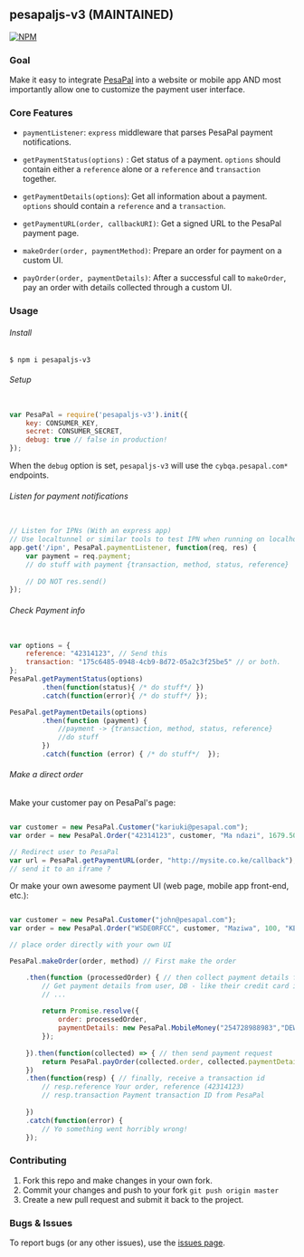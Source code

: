 ## pesapaljs-v3 (MAINTAINED)

[![NPM](https://nodei.co/npm/pesapaljs.png?downloads=true&downloadRank=true&stars=true)](https://www.npmjs.org/package/pesapaljs-v3)

### Goal

Make it easy to integrate [PesaPal](https://www.pesapal.com) into a website or mobile app AND most importantly allow one
to customize the payment user interface.

### Core Features
- `paymentListener`: `express` middleware that parses PesaPal payment notifications.

- `getPaymentStatus(options)` : Get status of a payment. `options` should contain either a `reference` alone or a `reference` and `transaction` together.

- `getPaymentDetails(options`): Get all information about a payment. `options` should contain a `reference` and a `transaction`.

- `getPaymentURL(order, callbackURI)`: Get a signed URL to the PesaPal payment page.

- `makeOrder(order, paymentMethod)`: Prepare an order for payment on a custom UI.

- `payOrder(order, paymentDetails)`: After a successful call to `makeOrder`, pay an order with details collected through a custom UI.

### Usage

###### Install

```shell
$ npm i pesapaljs-v3
```

###### Setup
```javascript

var PesaPal = require('pesapaljs-v3').init({
    key: CONSUMER_KEY,
    secret: CONSUMER_SECRET,
    debug: true // false in production!
});

```
When the `debug` option is set, `pesapaljs-v3` will use the `cybqa.pesapal.com*` endpoints.
    
###### Listen for payment notifications
```javascript

// Listen for IPNs (With an express app)
// Use localtunnel or similar tools to test IPN when running on localhost
app.get('/ipn', PesaPal.paymentListener, function(req, res) { 
    var payment = req.payment;
    // do stuff with payment {transaction, method, status, reference}
    
    // DO NOT res.send()
});

```
    
###### Check Payment info
```javascript

var options = {
    reference: "42314123", // Send this
    transaction: "175c6485-0948-4cb9-8d72-05a2c3f25be5" // or both.
};
PesaPal.getPaymentStatus(options)
        .then(function(status){ /* do stuff*/ })
        .catch(function(error){ /* do stuff*/ });

PesaPal.getPaymentDetails(options)
        .then(function (payment) {
            //payment -> {transaction, method, status, reference}
            //do stuff
        })
        .catch(function (error) { /* do stuff*/  });

```
    
###### Make a direct order
Make your customer pay on PesaPal's page:

```javascript

var customer = new PesaPal.Customer("kariuki@pesapal.com");
var order = new PesaPal.Order("42314123", customer, "Ma ndazi", 1679.50, "KES", "MERCHANT");

// Redirect user to PesaPal
var url = PesaPal.getPaymentURL(order, "http://mysite.co.ke/callback");
// send it to an iframe ?

```

Or make your own awesome payment UI (web page, mobile app front-end, etc.):

```javascript

var customer = new PesaPal.Customer("john@pesapal.com");
var order = new PesaPal.Order("WSDE0RFCC", customer, "Maziwa", 100, "KES", "MERCHANT");

// place order directly with your own UI

PesaPal.makeOrder(order, method) // First make the order

    .then(function (processedOrder) { // then collect payment details from user
        // Get payment details from user, DB - like their credit card info ;) or whatever
        // ...
        
        return Promise.resolve({
            order: processedOrder, 
            paymentDetails: new PesaPal.MobileMoney("254728988983","DEWEDWED")
        });
        
    }).then(function(collected) => { // then send payment request
        return PesaPal.payOrder(collected.order, collected.paymentDetails)
    })
    .then(function(resp) { // finally, receive a transaction id
        // resp.reference Your order, reference (42314123)
        // resp.transaction Payment transaction ID from PesaPal
        
    })
    .catch(function(error) {
        // Yo something went horribly wrong!
    });
```

### Contributing

1. Fork this repo and make changes in your own fork.
2. Commit your changes and push to your fork `git push origin master`
3. Create a new pull request and submit it back to the project.


### Bugs & Issues

To report bugs (or any other issues), use the [issues page](https://github.com/aksalj/pesapaljs/issues).
